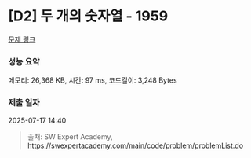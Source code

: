 # [D2] 두 개의 숫자열 - 1959 

[문제 링크](https://swexpertacademy.com/main/code/problem/problemDetail.do?contestProbId=AV5PpoFaAS4DFAUq) 

### 성능 요약

메모리: 26,368 KB, 시간: 97 ms, 코드길이: 3,248 Bytes

### 제출 일자

2025-07-17 14:40



> 출처: SW Expert Academy, https://swexpertacademy.com/main/code/problem/problemList.do